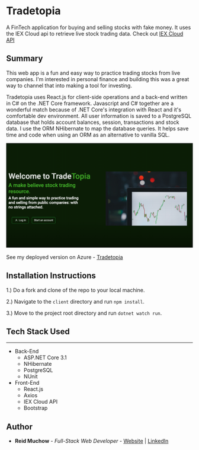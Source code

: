 # Tradetopia

A FinTech application for buying and selling stocks with fake money. It uses the IEX Cloud api to retrieve live stock trading data. Check out [IEX Cloud API](https://iexcloud.io/docs/api/)

## Summary

This web app is a fun and easy way to practice trading stocks from live companies. I'm interested in personal finance and building this was a great way to channel that into making a tool for investing. 

Tradetopia uses React.js for client-side operations and a back-end written in C# on the .NET Core framework. Javascript and C# together are a wonderful match because of .NET Core's integration with React and it's comfortable dev environment. All user information is saved to a PostgreSQL database that holds account balances, session, transactions and stock data. I use the ORM NHibernate to map the database queries. It helps save time and code when using an ORM as an alternative to vanilla SQL. 

![](tradetopia.png)

See my deployed version on Azure - [Tradetopia](https://investopia.azurewebsites.net)

## Installation Instructions

1.) Do a fork and clone of the repo to your local machine.

2.) Navigate to the `client` directory and run `npm install`.

3.) Move to the project root directory and run `dotnet watch run`.

## Tech Stack Used
---
* Back-End
    * ASP.NET Core 3.1
    * NHibernate
    * PostgreSQL
    * NUnit
* Front-End
    * React.js
    * Axios
    * IEX Cloud API
    * Bootstrap

## Author 

* **Reid Muchow** - *Full-Stack Web Developer* - [Website](https://www.reidmuchow.com) | [LinkedIn](https://www.linkedin.com/in/reidmuchow/)
